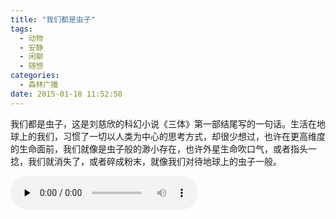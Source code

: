 ```yaml
---
title: "我们都是虫子"
tags:
  - 动物
  - 安静
  - 闲聊
  - 随想
categories:
  - 森林广播
date: 2015-01-18 11:52:58
---
```


我们都是虫子，这是刘慈欣的科幻小说《三体》第一部结尾写的一句话。生活在地球上的我们，习惯了一切以人类为中心的思考方式，却很少想过，也许在更高维度的生命面前，我们就像是虫子般的渺小存在，也许外星生命吹口气，或者指头一捻，我们就消失了，或者碎成粉末，就像我们对待地球上的虫子一般。  

<audio id="audio" controls="" preload="none">
  <source id="mp3" src="http://www.coletree.com/radio/coletree_radio_094.mp3">
</audio>